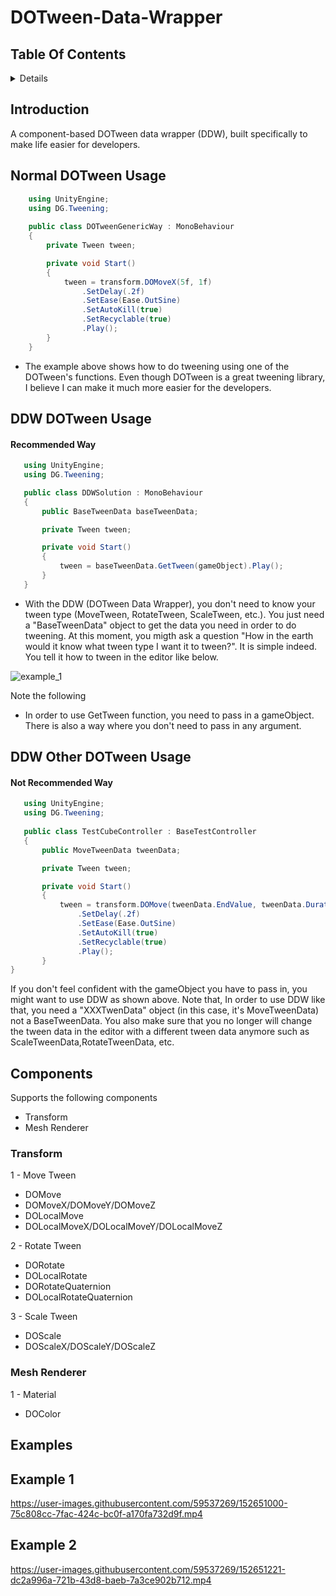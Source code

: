 # DOTween-Data-Wrapper



## Table Of Contents 
 
<details>
<summary>Details</summary>

  - [Introduction](#introduction)
  - [Normal DOTween Usage](#normal-dotween-usage)
  - [DOTween Data Wrapper Usage 1](#ddw-dotween-usage)
  - [DOTween Data Wrapper Usage 2](#ddw-other-dotween-usage)
  - [Components](#components)
     - [Transform](#transform)
     - [Mesh Renderer](#mesh-renderer)
  - [Examples](#examples)
    
</details>

## Introduction
A component-based DOTween data wrapper (DDW), built specifically to make life easier for developers.

    
## Normal DOTween Usage
    
```csharp
    using UnityEngine;
    using DG.Tweening;
 
    public class DOTweenGenericWay : MonoBehaviour
    {
        private Tween tween;

        private void Start()
        {
            tween = transform.DOMoveX(5f, 1f)
                .SetDelay(.2f)
                .SetEase(Ease.OutSine)
                .SetAutoKill(true)
                .SetRecyclable(true)
                .Play();
        }
    }
```
 - The example above shows how to do tweening using one of the DOTween's functions. Even though DOTween is a great tweening library, I believe I can make it much more 
 easier for the developers.
 
 ## DDW DOTween Usage
 
   #### Recommended Way
 
 ```csharp
    using UnityEngine;
    using DG.Tweening;
 
    public class DDWSolution : MonoBehaviour
    {
        public BaseTweenData baseTweenData;

        private Tween tween;

        private void Start()
        {
            tween = baseTweenData.GetTween(gameObject).Play();
        }
    }
```
 - With the DDW (DOTween Data Wrapper), you don't need to know your tween type (MoveTween, RotateTween, ScaleTween, etc.). You just need a "BaseTweenData" object to get the data you need in order to do tweening. At this moment, you migth ask a question "How in the earth would it know what tween type I want it to tween?". It is simple indeed. 
You tell it how to tween in the editor like below.

![example_1](https://user-images.githubusercontent.com/59537269/152677699-fc490ab6-9728-4252-a256-19440d8e329e.png)


Note the following
 - In order to use GetTween function, you need to pass in a gameObject. There is also a way where you don't need to pass in any argument.

## DDW Other DOTween Usage

   #### Not Recommended Way

 ```csharp
    using UnityEngine;
    using DG.Tweening;
    
    public class TestCubeController : BaseTestController
    {
        public MoveTweenData tweenData;

        private Tween tween;

        private void Start()
        {
            tween = transform.DOMove(tweenData.EndValue, tweenData.Duration)
                .SetDelay(.2f)
                .SetEase(Ease.OutSine)
                .SetAutoKill(true)
                .SetRecyclable(true)
                .Play();
        }
}
```
If you don't feel confident with the gameObject you have to pass in, you might want to use DDW as shown above. Note that, In order to use DDW like that, you need a
"XXXTwenData" object (in this case, it's MoveTweenData) not a BaseTweenData. You also make sure that you no longer will change the tween data in the editor with a different
tween data anymore such as ScaleTweenData,RotateTweenData, etc.

## Components

Supports the following components

- Transform
- Mesh Renderer


### Transform

1 - Move Tween
  - DOMove
  - DOMoveX/DOMoveY/DOMoveZ
  - DOLocalMove
  - DOLocalMoveX/DOLocalMoveY/DOLocalMoveZ

2 -  Rotate Tween
   - DORotate
   - DOLocalRotate
   - DORotateQuaternion
   - DOLocalRotateQuaternion

3 - Scale Tween
   - DOScale
   - DOScaleX/DOScaleY/DOScaleZ

### Mesh Renderer
 1 - Material
   - DOColor

## Examples

## Example 1

https://user-images.githubusercontent.com/59537269/152651000-75c808cc-7fac-424c-bc0f-a170fa732d9f.mp4

## Example 2

https://user-images.githubusercontent.com/59537269/152651221-dc2a996a-721b-43d8-baeb-7a3ce902b712.mp4


